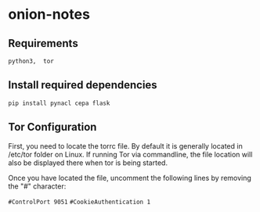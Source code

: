 # onion-notes

## Requirements
``
python3, 
tor
``

## Install required dependencies

```pip install pynacl cepa flask```

## Tor Configuration

First, you need to locate the torrc file. By default it is generally located in /etc/tor folder on Linux. If running Tor via commandline, the file location will also be displayed there when tor is being started.

Once you have located the file, uncomment the following lines by removing the "#" character:

``#ControlPort 9051``
``#CookieAuthentication 1``

